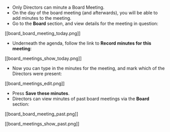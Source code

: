 * Only Directors can minute a Board Meeting.
* On the day of the board meeting (and afterwards), you will be able to add minutes to the meeting.
* Go to the **Board** section, and view details for the meeting in question:

[[board_board_meeting_today.png]]

* Underneath the agenda, follow the link to **Record minutes for this meeting**:

[[board_meetings_show_today.png]]

* Now you can type in the minutes for the meeting, and mark which of the Directors were present:

[[board_meetings_edit.png]]

* Press **Save these minutes**.
* Directors can view minutes of past board meetings via the **Board** section:

[[board_board_meeting_past.png]]

[[board_meetings_show_past.png]]